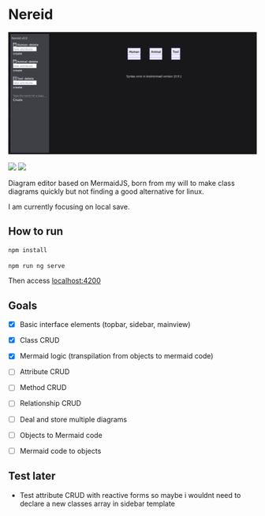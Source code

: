 # Nereid

![alt text](image.png)

![](https://img.shields.io/badge/Angular-DD0031?style=for-the-badge&logo=angular&logoColor=white) ![](https://img.shields.io/badge/Tailwind_CSS-38B2AC?style=for-the-badge&logo=tailwind-css&logoColor=white)

Diagram editor based on MermaidJS, born from my will to make class diagrams quickly but not finding a good alternative for linux.

I am currently focusing on local save.

## How to run

    npm install

    npm run ng serve

Then access [localhost:4200](localhost:4200)

## Goals

- [X] Basic interface elements (topbar, sidebar, mainview)
- [X] Class CRUD
- [X] Mermaid logic (transpilation from objects to mermaid code)
- [ ] Attribute CRUD
- [ ] Method CRUD
- [ ] Relationship CRUD

- [ ] Deal and store multiple diagrams
- [ ] Objects to Mermaid code
- [ ] Mermaid code to objects

## Test later

- Test attribute CRUD with reactive forms so maybe i wouldnt need to declare a new classes array in sidebar template